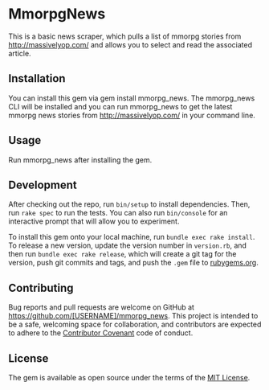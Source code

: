 # MmorpgNews

This is a basic news scraper, which pulls a list of mmorpg stories from http://massivelyop.com/ and allows you to select and read the associated article.

## Installation

You can install this gem via gem install mmorpg_news. The mmorpg_news CLI will be installed and you can run mmorpg_news to get the latest mmorpg news stories from http://massivelyop.com/ in your command line.

## Usage

Run mmorpg_news after installing the gem.

## Development

After checking out the repo, run `bin/setup` to install dependencies. Then, run `rake spec` to run the tests. You can also run `bin/console` for an interactive prompt that will allow you to experiment.

To install this gem onto your local machine, run `bundle exec rake install`. To release a new version, update the version number in `version.rb`, and then run `bundle exec rake release`, which will create a git tag for the version, push git commits and tags, and push the `.gem` file to [rubygems.org](https://rubygems.org).

## Contributing

Bug reports and pull requests are welcome on GitHub at https://github.com/[USERNAME]/mmorpg_news. This project is intended to be a safe, welcoming space for collaboration, and contributors are expected to adhere to the [Contributor Covenant](http://contributor-covenant.org) code of conduct.


## License

The gem is available as open source under the terms of the [MIT License](http://opensource.org/licenses/MIT).
